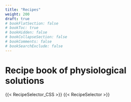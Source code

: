 ```yaml
---
title: "Recipes"
weight: 200
draft: true
# bookFlatSection: false
# bookToc: true
# bookHidden: false
# bookCollapseSection: false
# bookComments: false
# bookSearchExclude: false
---
```


# Recipe book of physiological solutions

{{< RecipeSelector_CSS >}}
{{< RecipeSelector >}}
